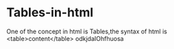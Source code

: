 # Tables-in-html
One of the concept in html is Tables,the syntax of html is &lt;table>content&lt;/table>
odkjdaIOhfhuosa
